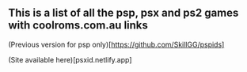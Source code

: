 ## This is a list of all the psp, psx and ps2 games with coolroms.com.au links

(Previous version for psp only)[https://github.com/SkillGG/pspids]

(Site available here)[psxid.netlify.app]